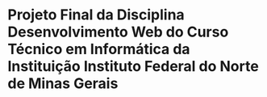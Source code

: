 # Projeto Final da Disciplina Desenvolvimento Web do Curso Técnico em Informática da Instituição Instituto Federal do Norte de Minas Gerais

